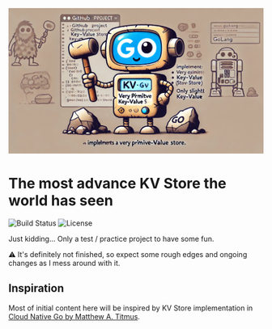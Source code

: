 ![Mascot](assets/logo.png)

# The most advance KV Store the world has seen

![Build Status](https://github.com/RafalSkolasinski/kv-store/actions/workflows/go.yml/badge.svg)
![License](https://img.shields.io/badge/license-MIT-blue)

Just kidding... Only a test / practice project to have some fun.

⚠️ It's definitely not finished, so expect some rough edges and ongoing changes as I mess around with it.


## Inspiration

Most of initial content here will be inspired by KV Store implementation in [Cloud Native Go
by Matthew A. Titmus](https://www.oreilly.com/library/view/cloud-native-go/9781492076322/).
